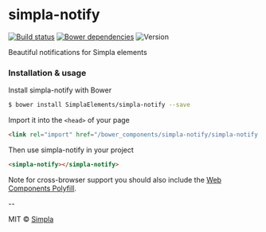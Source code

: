 # simpla-notify
[![Build status][travis-badge]][travis-url] [![Bower dependencies][bowerdeps-badge]][bowerdeps-url] ![Version][bower-badge]

Beautiful notifications for Simpla elements

### Installation & usage

Install simpla-notify with Bower

```sh
$ bower install SimplaElements/simpla-notify --save
```

Import it into the `<head>` of your page

```html
<link rel="import" href="/bower_components/simpla-notify/simpla-notify.html">
```

Then use simpla-notify in your project

```html
<simpla-notify></simpla-notify>
```

Note for cross-browser support you should also include the [Web Components Polyfill][webcomponents].

--

MIT © [Simpla](https://www.simpla.io)

[webcomponents]: https://github.com/webcomponents/webcomponentsjs

[bower-badge]: https://img.shields.io/bower/v/simpla-notify.svg
[bowerlicense-badge]: https://img.shields.io/bower/l/simpla-notify.svg
[travis-badge]: https://img.shields.io/travis/SimplaElements/simpla-notify.svg
[travis-url]: https://travis-ci.org/SimplaElements/simpla-notify
[bowerdeps-badge]: https://img.shields.io/gemnasium/SimplaElements/simpla-notify.svg
[bowerdeps-url]: https://gemnasium.com/bower/simpla-notify
